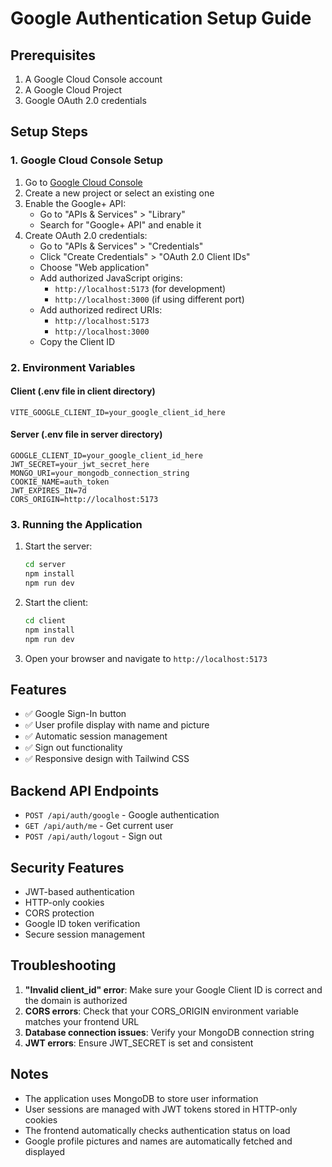# Google Authentication Setup Guide

## Prerequisites

1. A Google Cloud Console account
2. A Google Cloud Project
3. Google OAuth 2.0 credentials

## Setup Steps

### 1. Google Cloud Console Setup

1. Go to [Google Cloud Console](https://console.cloud.google.com/)
2. Create a new project or select an existing one
3. Enable the Google+ API:
   - Go to "APIs & Services" > "Library"
   - Search for "Google+ API" and enable it
4. Create OAuth 2.0 credentials:
   - Go to "APIs & Services" > "Credentials"
   - Click "Create Credentials" > "OAuth 2.0 Client IDs"
   - Choose "Web application"
   - Add authorized JavaScript origins:
     - `http://localhost:5173` (for development)
     - `http://localhost:3000` (if using different port)
   - Add authorized redirect URIs:
     - `http://localhost:5173`
     - `http://localhost:3000`
   - Copy the Client ID

### 2. Environment Variables

#### Client (.env file in client directory)
```env
VITE_GOOGLE_CLIENT_ID=your_google_client_id_here
```

#### Server (.env file in server directory)
```env
GOOGLE_CLIENT_ID=your_google_client_id_here
JWT_SECRET=your_jwt_secret_here
MONGO_URI=your_mongodb_connection_string
COOKIE_NAME=auth_token
JWT_EXPIRES_IN=7d
CORS_ORIGIN=http://localhost:5173
```

### 3. Running the Application

1. Start the server:
   ```bash
   cd server
   npm install
   npm run dev
   ```

2. Start the client:
   ```bash
   cd client
   npm install
   npm run dev
   ```

3. Open your browser and navigate to `http://localhost:5173`

## Features

- ✅ Google Sign-In button
- ✅ User profile display with name and picture
- ✅ Automatic session management
- ✅ Sign out functionality
- ✅ Responsive design with Tailwind CSS

## Backend API Endpoints

- `POST /api/auth/google` - Google authentication
- `GET /api/auth/me` - Get current user
- `POST /api/auth/logout` - Sign out

## Security Features

- JWT-based authentication
- HTTP-only cookies
- CORS protection
- Google ID token verification
- Secure session management

## Troubleshooting

1. **"Invalid client_id" error**: Make sure your Google Client ID is correct and the domain is authorized
2. **CORS errors**: Check that your CORS_ORIGIN environment variable matches your frontend URL
3. **Database connection issues**: Verify your MongoDB connection string
4. **JWT errors**: Ensure JWT_SECRET is set and consistent

## Notes

- The application uses MongoDB to store user information
- User sessions are managed with JWT tokens stored in HTTP-only cookies
- The frontend automatically checks authentication status on load
- Google profile pictures and names are automatically fetched and displayed
